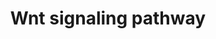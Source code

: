 ---
annotations:
- id: PW:0000008
  parent: signaling pathway
  type: Pathway Ontology
  value: Wnt signaling pathway
authors:
- MaintBot
- Thomas
- Ddigles
- Egonw
- Eweitz
citedin: ''
communities: []
description: 'Wnt proteins are secreted morphogens that are required for basic developmental
  processes, such as cell-fate specification, progenitor-cell proliferation and the
  control of asymmetric cell division, in many different species and organs. There
  are at least three different Wnt pathways: the canonical pathway, the planar cell
  polarity (PCP) pathway and the Wnt/Ca2+ pathway. In the canonical Wnt pathway, the
  major effect of Wnt ligand binding to its receptor is the stabilization of cytoplasmic
  beta-catenin through inhibition of the bea-catenin degradation complex. Beta-catenin
  is then free to enter the nucleus and activate Wnt-regulated genes through its interaction
  with TCF (T-cell factor) family transcription factors and concomitant recruitment
  of coactivators. Planar cell polarity (PCP) signaling leads to the activation of
  the small GTPases RHOA (RAS homologue gene-family member A) and RAC1, which activate
  the stress kinase JNK (Jun N-terminal kinase) and ROCK (RHO-associated coiled-coil-containing
  protein kinase 1) and leads to remodelling of the cytoskeleton and changes in cell
  adhesion and motility. WNT-Ca2+ signalling is mediated through G proteins and phospholipases
  and leads to transient increases in cytoplasmic free calcium that subsequently activate
  the kinase PKC (protein kinase C) and CAMKII (calcium calmodulin mediated kinase
  II) and the phosphatase calcineurin.  Source: [http://www.genome.jp/kegg/pathway/hsa/hsa04310.html
  KEGG].'
last-edited: 2024-02-28
ndex: null
organisms:
- Danio rerio
redirect_from:
- /index.php/Pathway:WP1349
- /instance/WP1349
- /instance/WP1349_r128984
revision: r128984
schema-jsonld:
- '@context': https://schema.org/
  '@id': https://wikipathways.github.io/pathways/WP1349.html
  '@type': Dataset
  creator:
    '@type': Organization
    name: WikiPathways
  description: 'Wnt proteins are secreted morphogens that are required for basic developmental
    processes, such as cell-fate specification, progenitor-cell proliferation and
    the control of asymmetric cell division, in many different species and organs.
    There are at least three different Wnt pathways: the canonical pathway, the planar
    cell polarity (PCP) pathway and the Wnt/Ca2+ pathway. In the canonical Wnt pathway,
    the major effect of Wnt ligand binding to its receptor is the stabilization of
    cytoplasmic beta-catenin through inhibition of the bea-catenin degradation complex.
    Beta-catenin is then free to enter the nucleus and activate Wnt-regulated genes
    through its interaction with TCF (T-cell factor) family transcription factors
    and concomitant recruitment of coactivators. Planar cell polarity (PCP) signaling
    leads to the activation of the small GTPases RHOA (RAS homologue gene-family member
    A) and RAC1, which activate the stress kinase JNK (Jun N-terminal kinase) and
    ROCK (RHO-associated coiled-coil-containing protein kinase 1) and leads to remodelling
    of the cytoskeleton and changes in cell adhesion and motility. WNT-Ca2+ signalling
    is mediated through G proteins and phospholipases and leads to transient increases
    in cytoplasmic free calcium that subsequently activate the kinase PKC (protein
    kinase C) and CAMKII (calcium calmodulin mediated kinase II) and the phosphatase
    calcineurin.  Source: [http://www.genome.jp/kegg/pathway/hsa/hsa04310.html KEGG].'
  keywords:
  - APC
  - DKEY-31M21.2
  - FZD1
  - FZD10
  - FZD9
  - LOC100003514
  - LOC100149082
  - LOC100149273
  - LOC100149498
  - LOC557123
  - LOC560032
  - PRKCD
  - PRKCQ
  - TCF-1/LEF
  - axin1
  - ccnd1
  - csnk1da
  - ctnnb1
  - dvl2
  - fbxw2
  - fosl1
  - fzd2
  - fzd3
  - fzd8c
  - gsk3b
  - jun
  - ldlr
  - mapk10
  - pafah1b1b
  - ppp2r5c
  - ppp2r5eb
  - prkcb1
  - prkce
  - prkci
  - prkcz
  - rac1
  - wnt1
  - wnt10a
  - wnt10b
  - wnt11r
  - wnt16
  - wnt2b
  - wnt2bb
  - wnt3
  - wnt3l
  - wnt5a
  - wnt5b
  - wnt7a
  - wnt7bb
  - zgc:153713
  - zgc:162280
  - zgc:172124
  - zgc:65879
  license: CC0
  name: Wnt signaling pathway
seo: CreativeWork
title: Wnt signaling pathway
wpid: WP1349
---